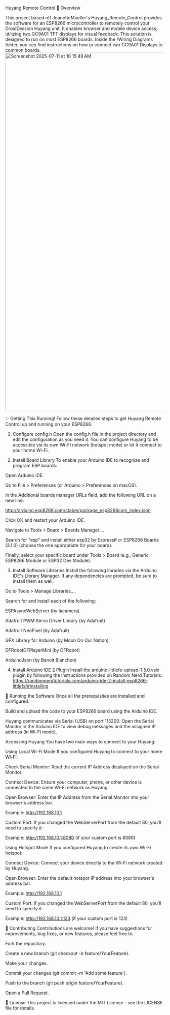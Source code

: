 Huyang Remote Control
🚀 Overview

This project based off JeanetteMueller's Huyang_Remote_Control provides the software for an ESP8266 microcontroller to remotely control your DroidDivision Huyang unit. It enables browser and mobile device access, utilizing two GC9A01 TFT displays for visual feedback. This solution is designed to run on most ESP8266 boards. Inside the /Wiring Diagrams folder, you can find instructions on how to connect two GC9A01 Displays to common boards.
<img width="1378" height="1128" alt="Screenshot 2025-07-11 at 10 15 49 AM" src="https://github.com/user-attachments/assets/1631418d-ad9d-43f2-986b-f2ebc041178d" />

✨ Getting This Running!
Follow these detailed steps to get Huyang Remote Control up and running on your ESP8266.

1. Configure config.h
Open the config.h file in the project directory and edit the configuration as you need it. You can configure Huyang to be accessible via its own Wi-Fi network (hotspot mode) or let it connect to your home Wi-Fi.

2. Install Board Library
To enable your Arduino IDE to recognize and program ESP boards:

Open Arduino IDE.

Go to File > Preferences (or Arduino > Preferences on macOS).

In the Additional boards manager URLs field, add the following URL on a new line:

http://arduino.esp8266.com/stable/package_esp8266com_index.json

Click OK and restart your Arduino IDE.

Navigate to Tools > Board > Boards Manager....

Search for "esp" and install either esp32 by Espressif or ESP8266 Boards (3.1.0) (choose the one appropriate for your board).

Finally, select your specific board under Tools > Board (e.g., Generic ESP8266 Module or ESP32 Dev Module).

3. Install Software Libraries
Install the following libraries via the Arduino IDE's Library Manager. If any dependencies are prompted, be sure to install them as well.

Go to Tools > Manage Libraries....

Search for and install each of the following:

ESPAsyncWebServer (by Iacamera)

Adafruit PWM Servo Driver Library (by Adafruit)

Adafruit NeoPixel (by Adafruit)

GFX Library for Arduino (by Moon On Our Nation)

DFRobotDFPlayerMini (by DFRobot)

ArduinoJson (by Benoit Blanchon)

4. Install Arduino IDE 2 Plugin
Install the arduino-littlefs-upload-1.5.0.vsix plugin by following the instructions provided on Random Nerd Tutorials:
https://randomnerdtutorials.com/arduino-ide-2-install-esp8266-littlefs/#installing

🚀 Running the Software
Once all the prerequisites are installed and configured:

Build and upload the code to your ESP8266 board using the Arduino IDE.

Huyang communicates via Serial (USB) on port 115200. Open the Serial Monitor in the Arduino IDE to view debug messages and the assigned IP address (in Wi-Fi mode).

Accessing Huyang
You have two main ways to connect to your Huyang:

Using Local Wi-Fi Mode
If you configured Huyang to connect to your home Wi-Fi:

Check Serial Monitor: Read the current IP Address displayed on the Serial Monitor.

Connect Device: Ensure your computer, phone, or other device is connected to the same Wi-Fi network as Huyang.

Open Browser: Enter the IP Address from the Serial Monitor into your browser's address bar.

Example: http://192.168.10.1

Custom Port: If you changed the WebServerPort from the default 80, you'll need to specify it:

Example: http://192.168.10.1:8080 (if your custom port is 8080)

Using Hotspot Mode
If you configured Huyang to create its own Wi-Fi hotspot:

Connect Device: Connect your device directly to the Wi-Fi network created by Huyang.

Open Browser: Enter the default hotspot IP address into your browser's address bar.

Example: http://192.168.10.1

Custom Port: If you changed the WebServerPort from the default 80, you'll need to specify it:

Example: http://192.168.10.1:123 (if your custom port is 123)

🤝 Contributing
Contributions are welcome! If you have suggestions for improvements, bug fixes, or new features, please feel free to:

Fork the repository.

Create a new branch (git checkout -b feature/YourFeature).

Make your changes.

Commit your changes (git commit -m 'Add some feature').

Push to the branch (git push origin feature/YourFeature).

Open a Pull Request.

📄 License
This project is licensed under the MIT License - see the LICENSE file for details.
